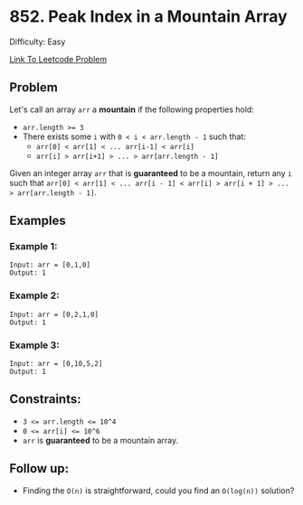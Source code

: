 # 852. Peak Index in a Mountain Array
Difficulty: Easy

[Link To Leetcode Problem](https://leetcode.com/problems/peak-index-in-a-mountain-array/)

## Problem
Let's call an array `arr` a **mountain** if the following properties hold:

- `arr.length >= 3`
- There exists some `i` with `0 < i < arr.length - 1` such that:
  - `arr[0] < arr[1] < ... arr[i-1] < arr[i]`
  - `arr[i] > arr[i+1] > ... > arr[arr.length - 1]`

Given an integer array `arr` that is **guaranteed** to be a mountain, return any `i` such that `arr[0] < arr[1] < ... arr[i - 1] < arr[i] > arr[i + 1] > ... > arr[arr.length - 1]`.

## Examples
### Example 1:
```
Input: arr = [0,1,0]
Output: 1
```
### Example 2:
```
Input: arr = [0,2,1,0]
Output: 1
```
### Example 3:
```
Input: arr = [0,10,5,2]
Output: 1
```

## Constraints:
- `3 <= arr.length <= 10^4`
- `0 <= arr[i] <= 10^6`
- `arr` is **guaranteed** to be a mountain array.

## Follow up:
- Finding the `O(n)` is straightforward, could you find an `O(log(n))` solution?